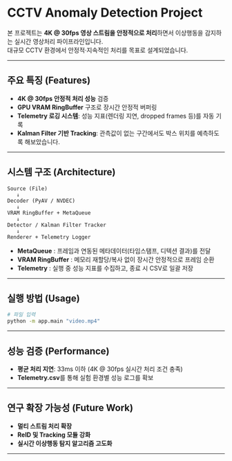 # CCTV Anomaly Detection Project

본 프로젝트는 **4K @ 30fps 영상 스트림을 안정적으로 처리**하면서 이상행동을 감지하는 실시간 영상처리 파이프라인입니다.  
대규모 CCTV 환경에서 안정적·지속적인 처리를 목표로 설계되었습니다.

---

## 주요 특징 (Features)

- **4K @ 30fps 안정적 처리 성능** 검증  
- **GPU VRAM RingBuffer** 구조로 장시간 안정적 버퍼링  
- **Telemetry 로깅 시스템**: 성능 지표(렌더링 지연, dropped frames 등)를 자동 기록
- **Kalman Filter 기반 Tracking**: 관측값이 없는 구간에서도 박스 위치를 예측하도록 해보았습니다.

---

## 시스템 구조 (Architecture)

```
Source (File)
   ↓
Decoder (PyAV / NVDEC)
   ↓
VRAM RingBuffer + MetaQueue
   ↓
Detector / Kalman Filter Tracker
   ↓
Renderer + Telemetry Logger
```

- **MetaQueue** : 프레임과 연동된 메타데이터(타임스탬프, 디텍션 결과)를 전달  
- **VRAM RingBuffer** : 메모리 재할당/복사 없이 장시간 안정적으로 프레임 순환  
- **Telemetry** : 실행 중 성능 지표를 수집하고, 종료 시 CSV로 일괄 저장

---

## 실행 방법 (Usage)

```bash
# 파일 입력
python -m app.main "video.mp4"
```

---

## 성능 검증 (Performance)

- **평균 처리 지연**: 33ms 이하 (4K @ 30fps 실시간 처리 조건 충족)   
- **Telemetry.csv**를 통해 실험 환경별 성능 로그를 확보

---

## 연구 확장 가능성 (Future Work)

- **멀티 스트림 처리 확장**
- **ReID 및 Tracking 모듈 강화**
- **실시간 이상행동 탐지 알고리즘 고도화**

---
